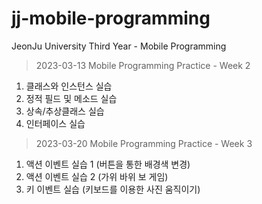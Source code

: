 # jj-mobile-programming
JeonJu University Third Year - Mobile Programming

> 2023-03-13 Mobile Programming Practice - Week 2
1. 클래스와 인스턴스 실습
2. 정적 필드 및 메소드 실습
3. 상속/추상클래스 실습
4. 인터페이스 실습

> 2023-03-20 Mobile Programming Practice - Week 3
1. 액션 이벤트 실습 1 (버튼을 통한 배경색 변경)
2. 액션 이벤트 실습 2 (가위 바위 보 게임)
3. 키 이벤트 실습 (키보드를 이용한 사진 움직이기)